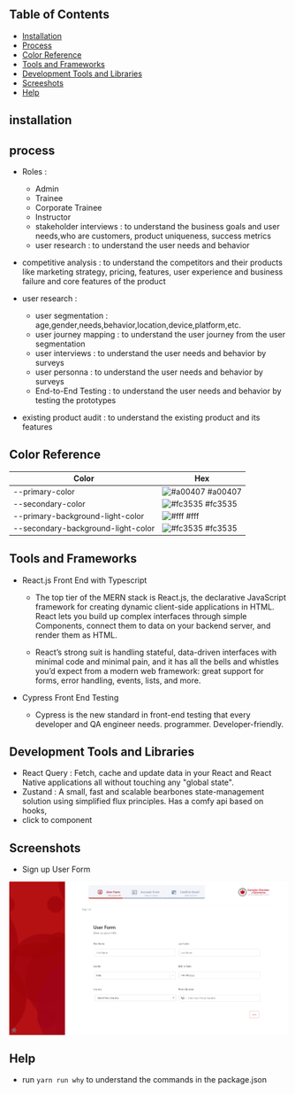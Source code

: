 ## Table of Contents
- [Installation](#installation)
- [Process](#process)
- [Color Reference](#color-reference)
- [Tools and Frameworks](#tools-and-frameworks)
- [Development Tools and Libraries](#development-tools-and-libraries)
- [Screeshots](#screenshots)
- [Help](#help)



## installation





## process 
- Roles :

	- Admin
	- Trainee
	- Corporate Trainee
	- Instructor
	- stakeholder interviews : to understand the business goals and user needs,who are customers, product uniqueness, success metrics
	- user research : to understand the user needs and behavior
- competitive analysis : to understand the competitors and their products like marketing strategy, pricing, features, user experience and business failure and core features of the product
- user research :

  - user segmentation : age,gender,needs,behavior,location,device,platform,etc.
  - user journey mapping : to understand the user journey from the user segmentation
  - user interviews : to understand the user needs and behavior by surveys
  - user personna : to understand the user needs and behavior by surveys
  - End-to-End Testing : to understand the user needs and behavior by testing the prototypes



- existing product audit : to understand the existing product and its features

## Color Reference

| Color             | Hex                                                                |
| ----------------- | ------------------------------------------------------------------ |
| --primary-color | ![#a00407](https://via.placeholder.com/10/a00407?text=+) #a00407 |
| --secondary-color | ![#fc3535](https://via.placeholder.com/10/fc3535?text=+) #fc3535 |
| --primary-background-light-color | ![#fff](https://via.placeholder.com/10/fff?text=+) #fff |
| --secondary-background-light-color | ![#fc3535](https://via.placeholder.com/10/fc3535?text=+) #fc3535 |



## Tools and Frameworks
- React.js Front End with Typescript
	- The top tier of the MERN stack is React.js, the declarative JavaScript framework for creating dynamic client-side applications in HTML. React lets you build up complex interfaces through simple Components, connect them to data on your backend server, and render them as HTML.

	- React’s strong suit is handling stateful, data-driven interfaces with minimal code and minimal pain, and it has all the bells and whistles you’d expect from a modern web framework: great support for forms, error handling, events, lists, and more.

- Cypress Front End Testing
	- Cypress is the new standard in front-end testing that every developer and QA engineer needs. programmer. Developer-friendly. 


## Development Tools and Libraries
- React Query : Fetch, cache and update data in your React and React Native applications all without touching any "global state".
- Zustand : A small, fast and scalable bearbones state-management solution using simplified flux principles. Has a comfy api based on hooks,
- click to component

## Screenshots
- Sign up User Form
 <img src="../screenshots/sign up 1.png" alt="Sign up User Form" align="center" >




## Help
- run ``` yarn run why ``` to understand the commands in the package.json





